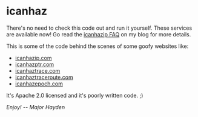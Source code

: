 icanhaz
=======

There's no need to check this code out and run it yourself.  These services are available now!  Go read the [icanhazip FAQ](https://major.io/icanhazip-com-faq/) on my blog for more details.

This is some of the code behind the scenes of some goofy websites like:

* [icanhazip.com](icanhazip.com)
* [icanhazptr.com](icanhazptr.com)
* [icanhaztrace.com](icanhaztrace.com)
* [icanhaztraceroute.com](icanhaztraceroute.com)
* [icanhazepoch.com](icanhazepoch.com)

It's Apache 2.0 licensed and it's poorly written code. ;)

*Enjoy! -- Major Hayden*
